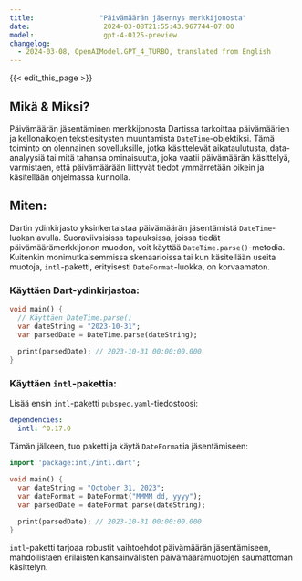 ```yaml
---
title:                "Päivämäärän jäsennys merkkijonosta"
date:                  2024-03-08T21:55:43.967744-07:00
model:                 gpt-4-0125-preview
changelog:
  - 2024-03-08, OpenAIModel.GPT_4_TURBO, translated from English
---
```


{{< edit_this_page >}}

## Mikä & Miksi?
Päivämäärän jäsentäminen merkkijonosta Dartissa tarkoittaa päivämäärien ja kellonaikojen tekstiesitysten muuntamista `DateTime`-objektiksi. Tämä toiminto on olennainen sovelluksille, jotka käsittelevät aikataulutusta, data-analyysiä tai mitä tahansa ominaisuutta, joka vaatii päivämäärän käsittelyä, varmistaen, että päivämäärään liittyvät tiedot ymmärretään oikein ja käsitellään ohjelmassa kunnolla.

## Miten:
Dartin ydinkirjasto yksinkertaistaa päivämäärän jäsentämistä `DateTime`-luokan avulla. Suoraviivaisissa tapauksissa, joissa tiedät päivämäärämerkkijonon muodon, voit käyttää `DateTime.parse()`-metodia. Kuitenkin monimutkaisemmissa skenaarioissa tai kun käsitellään useita muotoja, `intl`-paketti, erityisesti `DateFormat`-luokka, on korvaamaton.

### Käyttäen Dart-ydinkirjastoa:
```dart
void main() {
  // Käyttäen DateTime.parse()
  var dateString = "2023-10-31";
  var parsedDate = DateTime.parse(dateString);
  
  print(parsedDate); // 2023-10-31 00:00:00.000
}
```

### Käyttäen `intl`-pakettia:
Lisää ensin `intl`-paketti `pubspec.yaml`-tiedostoosi:
```yaml
dependencies:
  intl: ^0.17.0
```
Tämän jälkeen, tuo paketti ja käytä `DateFormat`ia jäsentämiseen:
```dart
import 'package:intl/intl.dart';

void main() {
  var dateString = "October 31, 2023";
  var dateFormat = DateFormat("MMMM dd, yyyy");
  var parsedDate = dateFormat.parse(dateString);
  
  print(parsedDate); // 2023-10-31 00:00:00.000
}
```
`intl`-paketti tarjoaa robustit vaihtoehdot päivämäärän jäsentämiseen, mahdollistaen erilaisten kansainvälisten päivämäärämuotojen saumattoman käsittelyn.
